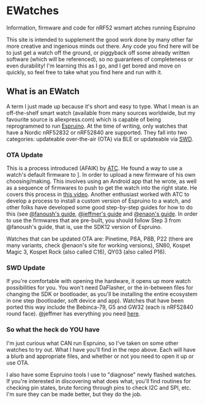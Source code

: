 # EWatches
Information, firmware and code for nRF52 wsmart atches running Espruino

This site is intended to supplement the good work done by many other far more creative and ingenious minds out there. Any code you find here will be to just get a watch off the ground, or piggyback off some already written software (which will be referenced), so no guarantees of completeness or even durability! I'm learning this as I go, and I get bored and move on quickly, so feel free to take what you find here and run with it.

## What is an EWatch
A term I just made up because it's short and easy to type. What I mean is an off-the-shelf smart watch (available from many sources worldwide, but my favourite source is aliexpress.com) which is capable of being reprogrammed to run [Espruino](https://espruino.com). At the time of writing, only watches that have a Nordic nRF52832 or nRF52840 are supported. They fall into two categories: updateable over-the-air (OTA) via BLE or updateable via [SWD](https://developer.arm.com/documentation/ihi0031/a/The-Serial-Wire-Debug-Port--SW-DP-/Introduction-to-the-ARM-Serial-Wire-Debug--SWD--protocol#:~:text=for%20your%20feedback-,Introduction%20to%20the%20ARM%20]Serial%20Wire%20Debug%20(SWD)%20protocol,asynchronously%2C%20for%20minimum%20pin%20count).

### OTA Update
This is a process introduced (AFAIK) by [ATC](https://github.com/atc1441). He found a way to use a watch's default firmware to ]. In order to upload a new firmware of his own choosing/making. This involves using an Android app that he wrote, as well as a sequence of firmwares to push to get the watch into the right state. He covers this process in [this video](https://www.youtube.com/watch?v=gUVEz-pxhgg). Another enthusiast worked with ATC to develop a process to install a custom version of Espruino to a watch, and other folks have developed some good step-by-step guides for how to do this (see [@fanoush's guide](https://github.com/fanoush/ds-d6/tree/master/espruino/DFU/P8), [@jeffmer's guide](https://github.com/jeffmer/WatchApps) and [@enaon's guide](https://github.com/enaon/eucWatch). In order to use the firmwares that are pre-built, you should follow Step 3 from @fanoush's guide, that is, use the SDK12 version of Espruino. 

Watches that can be updated OTA are: Pinetime, P8A, P8B, P22 (there are many variants, check @enaon's site for working versions), SN80, Kospet Magic 3, Kospet Rock (also called C16), QY03 (also called P16). 

### SWD Update
If you're comfortable with opening the hardware, it opens up more watch possibilities for you. You won't need DaFlasher, or the in-between files for changing the SDK or bootloader, as you'll be installing the entire ecosystem in one step (bootloader, soft device and app). Watches that have been ported this way include the Bebinca-79, G5 and GW32 (each is nRF52840 round face). @jeffmer has everything you need [here](https://github.com/jeffmer/WatchApps/tree/master/firmware).

### So what the heck do YOU have
I'm just curious what CAN run Espruino, so I've taken on some other watches to try out. What I have you'll find in the repo above. Each will have a blurb and appropriate files, and whether or not you need to open it up or use OTA.

I also have some Espruino tools I use to "diagnose" newly flashed watches. If you're interested in discovering what does what, you'll find routines for checking pin states, brute forcing through pins to check I2C and SPI, etc. I'm sure they can be made better, but they do the job.


